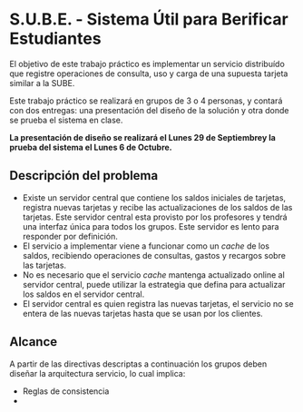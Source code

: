 S.U.B.E. - Sistema Útil para Berificar Estudiantes
=======================================

El objetivo de este trabajo práctico es implementar un servicio distribuído que registre operaciones de consulta, uso y carga de una supuesta tarjeta similar a la SUBE.

Este trabajo práctico se realizará en grupos de 3 o 4 personas, y contará con dos entregas: una presentación del diseño de la solución y otra donde se prueba el sistema en clase. 

**La presentación de diseño se realizará el Lunes 29 de Septiembrey la prueba del sistema el Lunes 6 de Octubre.**

Descripción del problema
------------------------
- Existe un servidor central que contiene los saldos iniciales de tarjetas, registra nuevas tarjetas y recibe las actualizaciones de los saldos de las tarjetas. Este servidor central esta provisto por los profesores y tendrá una interfaz única para todos los grupos. Este servidor es lento para responder por definición.
- El servicio a implementar viene a funcionar como un *cache* de los saldos, recibiendo operaciones de consultas, gastos y recargos sobre las tarjetas.
- No es necesario que el servicio *cache* mantenga actualizado online al servidor central, puede utilizar la estrategia que defina para actualizar los saldos en el servidor central. 
- El servidor central es quien registra las nuevas tarjetas, el servicio no se entera de las nuevas tarjetas hasta que se usan por los clientes.

Alcance
-------
A partir de las directivas descriptas a continuación los grupos deben diseñar la arquitectura servicio, lo cual implica:
- Reglas de consistencia 
- 

